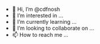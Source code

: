- 👋 Hi, I’m @cdfnosh
- 👀 I’m interested in ...
- 🌱 I’m currently learning ...
- 💞️ I’m looking to collaborate on ...
- 📫 How to reach me ...

<!---
cdfnosh/cdfnosh is a ✨ special ✨ repository because its `README.md` (this file) appears on your GitHub profile.
You can click the Preview link to take a look at your changes.
--->
